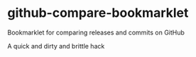 # github-compare-bookmarklet
Bookmarklet for comparing releases and commits on GitHub

A quick and dirty and brittle hack
